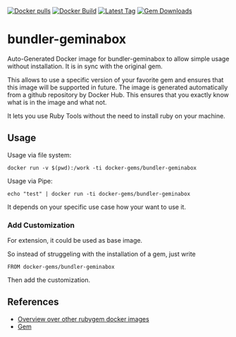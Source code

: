 [![Docker pulls](https://img.shields.io/docker/pulls/rubygem/bundler-geminabox.svg)](https://hub.docker.com/r/rubygem/bundler-geminabox/)
[![Docker Build](https://img.shields.io/docker/automated/rubygem/bundler-geminabox.svg)](https://hub.docker.com/r/rubygem/bundler-geminabox/)
[![Latest Tag](https://img.shields.io/github/tag/docker-rubygem/bundler-geminabox.svg)](https://hub.docker.com/r/rubygem/bundler-geminabox/)
[![Gem Downloads](https://img.shields.io/gem/dt/bundler-geminabox.svg)](https://rubygems.org/gems/bundler-geminabox/)
# bundler-geminabox

Auto-Generated Docker image for bundler-geminabox to allow simple usage without installation.
It is in sync with the original gem.

This allows to use a specific version of your favorite gem and ensures that this image will be supported in future.
The image is generated automatically from a github repository by Docker Hub.
This ensures that you exactly know what is in the image and what not.

It lets you use Ruby Tools without the need to install ruby on your machine.

## Usage

Usage via file system:

`docker run -v $(pwd):/work -ti docker-gems/bundler-geminabox`

Usage via Pipe:

`echo "test" | docker run -ti docker-gems/bundler-geminabox`

It depends on your specific use case how your want to use it.

### Add Customization

For extension, it could be used as base image.

So instead of struggeling with the installation of a gem, just write

`FROM docker-gems/bundler-geminabox`

Then add the customization.

## References

 - [Overview over other rubygem docker images](https://github.com/thinkbot/docker-rubygem)
 - [Gem](https://rubygems.org/gems/bundler-geminabox/)
